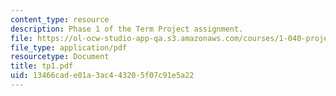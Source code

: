 ```yaml
---
content_type: resource
description: Phase 1 of the Term Project assignment.
file: https://ol-ocw-studio-app-qa.s3.amazonaws.com/courses/1-040-project-management-spring-2004/13466cade01a3ac443205f07c91e5a22_tp1.pdf
file_type: application/pdf
resourcetype: Document
title: tp1.pdf
uid: 13466cad-e01a-3ac4-4320-5f07c91e5a22
---
```

